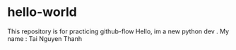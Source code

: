 # hello-world
This repository is for practicing github-flow
Hello, im a new python dev .
My name  : Tai Nguyen Thanh
